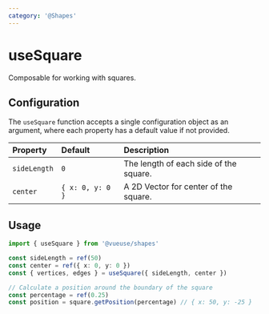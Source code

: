 ```yaml
---
category: '@Shapes'
---
```


# useSquare

Composable for working with squares.

## Configuration

The `useSquare` function accepts a single configuration object as an argument, where each property has a default value if not provided.

| Property     | Default          | Description                            |
|:-------------|:-----------------|:---------------------------------------|
| `sideLength` | `0`              | The length of each side of the square. |
| `center`     | `{ x: 0, y: 0 }` | A 2D Vector for center of the square.  |

## Usage

```ts
import { useSquare } from '@vueuse/shapes'

const sideLength = ref(50)
const center = ref({ x: 0, y: 0 })
const { vertices, edges } = useSquare({ sideLength, center })

// Calculate a position around the boundary of the square
const percentage = ref(0.25)
const position = square.getPosition(percentage) // { x: 50, y: -25 }
```
